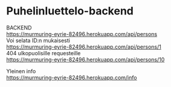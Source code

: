 # Puhelinluettelo-backend  
BACKEND  
https://murmuring-eyrie-82496.herokuapp.com/api/persons  
Voi selata ID:n mukaisesti  
https://murmuring-eyrie-82496.herokuapp.com/api/persons/1  
404 ulkopuolisille requesteille  
https://murmuring-eyrie-82496.herokuapp.com/api/persons/10  

Yleinen info  
https://murmuring-eyrie-82496.herokuapp.com/info